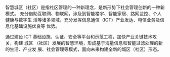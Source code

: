 智慧城区（社区）是指社区管理的一种新理念，是新形势下社会管理创新的一种新模式。
充分借助互联网、物联网，涉及到智能楼宇、智能家居、路网监控、个人健康与数字生
活等诸多领域，充分发挥信息通信（ICT）产业发达、电信业务及信息化基础设施优良等
优势。

通过建设 ICT 基础设施、认证、安全等平台和示范工程，加快产业关键技术攻关，构建
城区 （社区）发展的智慧环境，形成基于海量信息和智能过滤处理的新的生活、产业发
展、社会管理等模式，面向未来构建全新的城区（社区）形态。